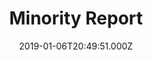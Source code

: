 ---
title: "Minority Report"
year: 2002
date: 2019-01-06T20:49:51.000Z
permalink: /almanac/movies/2019-01-06-minority-report/index.html
rating: 3
---